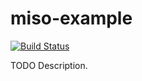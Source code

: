 # miso-example

[![Build Status](https://travis-ci.org/ocramz/miso-example.png)](https://travis-ci.org/ocramz/miso-example)

TODO Description.
